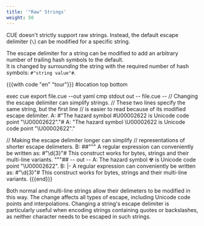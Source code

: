 ```yaml
---
title: '"Raw" Strings'
weight: 50
---
```


CUE doesn't strictly support raw strings.
Instead, the default escape delimiter (`\`) can be modified for a specific string.

The escape delimiter for a string can be modified to add
an arbitrary number of trailing hash symbols to the default.\
It is changed by *surrounding* the string with the required number of hash symbols:
`#"string value"#`.

{{{with code "en" "tour"}}}
#location top bottom

exec cue export file.cue --out yaml
cmp stdout out
-- file.cue --
// Changing the escape delimiter can simplify strings.
// These two lines specify the same string, but the first line
// is easier to read because of its modified escape delimiter.
A: #"The hazard symbol \#U00002622 is Unicode code point "\U00002622"."#
A: "The hazard symbol \U00002622 is Unicode code point \"\\U00002622\"."

// Making the escape delimiter longer can simplify
// representations of shorter escape delimeters.
B: ##"""
	A regular expression can conveniently be written as:
	    #"\d{3}"#
	This construct works for bytes, strings and their multi-line variants.
	"""##
-- out --
A: The hazard symbol ☢ is Unicode code point "\U00002622".
B: |-
  A regular expression can conveniently be written as:
      #"\d{3}"#
  This construct works for bytes, strings and their multi-line variants.
{{{end}}}

Both normal and multi-line strings allow their delimeters to be modified in this way.
The change affects all types of escape, including Unicode code points and interpolations.
Changing a string's escape delimiter is particularly useful when encoding
strings containing quotes or backslashes, as neither character needs to be
escaped in such strings.
